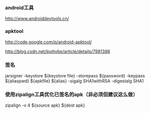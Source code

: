 
### android工具
http://www.androiddevtools.cn/

### apktool
http://code.google.com/p/android-apktool/


http://blog.csdn.net/lpohvbe/article/details/7981386

### 签名
jarsigner -keystore ${keystore file} -storepass ${password} -keypass ${aliaspwd} ${apkfile} ${alias} -sigalg SHA1withRSA -digestalg SHA1

### 使用zipalign工具优化已签名的apk（非必须但建议这么做）
zipalign -v 4 ${source apk} ${dest apk}
